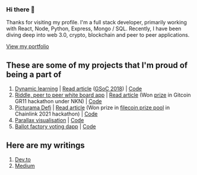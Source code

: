 ### Hi there 👋

Thanks for visiting my profile. I'm a full stack developer, primarily working with React, Node, Python, Express, Mongo / SQL. Recently, I have been diving deep into web 3.0, crypto, blockchain and peer to peer applications. 

[View my portfolio](https://jithinks.netlify.app/)

## These are some of my projects that I'm proud of being a part of

1. [Dynamic learning](https://dl-next.herokuapp.com/workbook/5f7b2e204f79be001765eda9) | [Read article](https://dev.to/jithinks97/dynamic-learning-an-open-source-tool-to-teach-effectively-using-interactive-visualisations-450n) ([GSoC 2018](https://medium.com/processing-foundation/improving-science-and-math-education-using-p5-js-d434beea465c)) | [Code](https://github.com/dynamic-learning/next-client)
2. [Riddle, peer to peer white board app](https://nkn-riddle.netlify.app/) | [Read article](https://nkn.org/community/blog/riddle-a-collaborative-whiteboard-web-app-powered-by-nkn/) (Won [prize](https://gitcoin.co/issue/nknorg/nBounty/6/100026449) in Gitcoin GR11 hackathon under NKN) | [Code](https://github.com/JithinKS97/riddle)
3. [Picturama Defi](https://picturama-defi.netlify.app/) | [Read article](https://devpost.com/software/picturama-defi-financing-independent-cinema) (Won prize in [filecoin prize pool](https://chainlink-fall-hackathon-2021.devpost.com/submissions/search?utf8=%E2%9C%93&prize_filter%5Bprizes%5D%5B%5D=49660) in Chainlink 2021 hackathon) | [Code](https://github.com/picturama-defi/contracts)
4. [Parallax visualisation](https://jithinks97.github.io/GEC/Parallax%20finished/Parallax_night/sketch/index.html) | [Code](https://github.com/JithinKS97/JithinKS97.github.io/tree/master/GEC/Parallax%20finished/Parallax_night/sketch)
5. [Ballot factory voting dapp](https://ballot-factory.netlify.app) | [Code](https://github.com/JithinKS97/ballot-factory)

## Here are my writings

1. [Dev.to](https://dev.to/jithinks)
2. [Medium](https://medium.com/@jithunni.ks)
